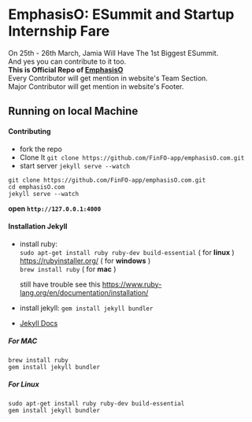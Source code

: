 # EmphasisO: ESummit and Startup Internship Fare

On 25th - 26th March, Jamia Will Have The 1st Biggest ESummit.  
And yes you can contribute to it too.  
**This is Official Repo of [EmphasisO](https://emphasiso.com)**  
Every Contributor will get mention in website's Team Section.  
Major Contributor will get mention in website's Footer.  


## Running on local Machine

#### Contributing
- fork the repo
- Clone It `git clone https://github.com/FinFO-app/emphasisO.com.git`
- start server `jekyll serve --watch`

```
git clone https://github.com/FinFO-app/emphasisO.com.git
cd emphasisO.com
jekyll serve --watch
```
**open `http://127.0.0.1:4000`**



#### Installation Jekyll
- install ruby:  
  `sudo apt-get install ruby ruby-dev build-essential` ( for **linux** )  
  https://rubyinstaller.org/ ( for **windows** )  
  `brew install ruby` ( for **mac** )  

  still have trouble see this https://www.ruby-lang.org/en/documentation/installation/

- install jekyll: `gem install jekyll bundler`
- [Jekyll Docs](https://jekyllrb.com)

##### For MAC
```
brew install ruby
gem install jekyll bundler
```

##### For Linux
```
sudo apt-get install ruby ruby-dev build-essential
gem install jekyll bundler
```
